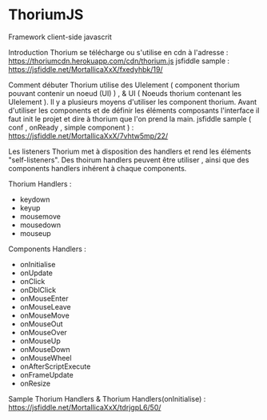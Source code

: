 # ThoriumJS
Framework client-side javascrit

Introduction
Thorium se télécharge ou s'utilise en cdn à l'adresse : https://thoriumcdn.herokuapp.com/cdn/thorium.js
jsfiddle sample : https://jsfiddle.net/MortallicaXxX/fxedyhbk/19/

Comment débuter
Thorium utilise des UIelement ( component thorium pouvant contenir un noeud (UI) ) , & UI ( Noeuds thorium contenant les UIelement ).
Il y a plusieurs moyens d'utiliser les component thorium.
Avant d'utiliser les components et de définir les éléments composants l'interface il faut init le projet et dire à thorium que l'on prend la main.
jsfiddle sample ( conf , onReady , simple component ) : https://jsfiddle.net/MortallicaXxX/7vhtw5mp/22/

Les listeners
Thorium met à disposition des handlers et rend les éléments "self-listeners".
Des thoirum handlers peuvent être utiliser , ainsi que des components handlers inhérent à chaque components.

Thorium Handlers :
- keydown
- keyup
- mousemove
- mousedown
- mouseup

Components Handlers :
- onInitialise
- onUpdate
- onClick
- onDblClick
- onMouseEnter
- onMouseLeave
- onMouseMove
- onMouseOut
- onMouseOver
- onMouseUp
- onMouseDown
- onMouseWheel
- onAfterScriptExecute
- onFrameUpdate
- onResize

Sample Thorium Handlers & Thorium Handlers(onInitialise) : https://jsfiddle.net/MortallicaXxX/tdrjgpL6/50/

